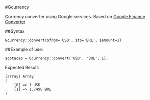 #Gcurrency

Currency converter using Google services. Based on [Google Finance Converter](https://www.google.com/finance/converter)

##Syntax

	Gcurrency::convert($from='USD', $to='BRL', $amount=1)


##Example of use:

	$cotacao = Gcurrency::convert('USD', 'BRL', 1);
	
Expected Result:

	(array) Array
	(
    	[0] => 1 USD
	    [1] => 1.7490 BRL
	)